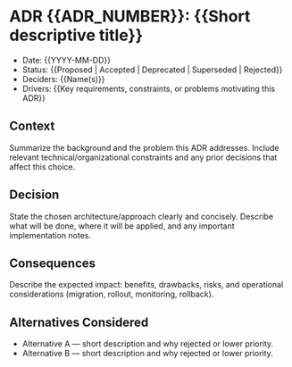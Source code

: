 # ADR {{ADR_NUMBER}}: {{Short descriptive title}}

- Date: {{YYYY-MM-DD}}
- Status: {{Proposed | Accepted | Deprecated | Superseded | Rejected}}
- Deciders: {{Name(s)}}
- Drivers: {{Key requirements, constraints, or problems motivating this ADR}}

## Context
Summarize the background and the problem this ADR addresses. Include relevant technical/organizational constraints and any prior decisions that affect this choice.

## Decision
State the chosen architecture/approach clearly and concisely. Describe what will be done, where it will be applied, and any important implementation notes.

## Consequences
Describe the expected impact: benefits, drawbacks, risks, and operational considerations (migration, rollout, monitoring, rollback).

## Alternatives Considered
- Alternative A — short description and why rejected or lower priority.
- Alternative B — short description and why rejected or lower priority.